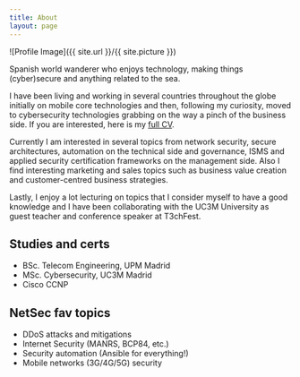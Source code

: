 ```yaml
---
title: About
layout: page
---
```

![Profile Image]({{ site.url }}/{{ site.picture }})

Spanish world wanderer who enjoys technology, making things (cyber)secure and anything related to the sea.

I have been living and working in several countries throughout the globe initially on mobile core technologies and then, following my curiosity, moved to cybersecurity technologies grabbing on the way a pinch of the business side. If you are interested, here is my [full CV](/assests/albertolopez_cv.pdf). 

Currently I am interested in several topics from network security, secure architectures, automation on the technical side and governance, ISMS and applied security certification frameworks on the management side. Also I find interesting marketing and sales topics such as business value creation and customer-centred business strategies.

Lastly, I enjoy a lot lecturing on topics that I consider myself to have a good knowledge and I have been collaborating with the UC3M University as guest teacher and conference speaker at T3chFest.

## Studies and certs
* BSc. Telecom Engineering, UPM Madrid
* MSc. Cybersecurity, UC3M Madrid
* Cisco CCNP

## NetSec fav topics
* DDoS attacks and mitigations
* Internet Security (MANRS, BCP84, etc.)
* Security automation (Ansible for everything!)
* Mobile networks (3G/4G/5G) security
